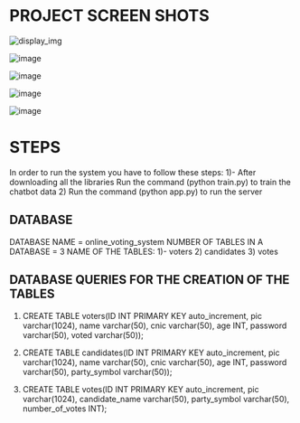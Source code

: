 # PROJECT SCREEN SHOTS

![display_img](https://user-images.githubusercontent.com/101020879/213549690-b88d9cc4-0b45-45ad-8f4e-0d994eb54119.png)

![image](https://user-images.githubusercontent.com/101020879/213549755-09df36c4-5bfa-44ea-b0f2-2fd27e29ae34.png)

![image](https://user-images.githubusercontent.com/101020879/213549799-b9809847-9a86-4d2e-a86b-296d968155d5.png)

![image](https://user-images.githubusercontent.com/101020879/213550252-3d46f238-17b4-4464-a44e-7e309901dd48.png)

![image](https://user-images.githubusercontent.com/101020879/213550487-12a85107-da5f-43aa-b790-7ce954d01086.png)

# STEPS

In order to run the system you have to follow these steps:
1)- After downloading all the libraries Run the command (python train.py) to train the chatbot data
2) Run the command (python app.py) to run the server

## DATABASE

DATABASE NAME = online_voting_system
NUMBER OF TABLES IN A DATABASE = 3
NAME OF THE TABLES:
1)- voters
2) candidates
3) votes

## DATABASE QUERIES FOR THE CREATION OF THE TABLES

1) CREATE TABLE voters(ID INT PRIMARY KEY auto_increment, pic varchar(1024), name varchar(50), cnic varchar(50), age INT, password varchar(50), voted varchar(50));

2) CREATE TABLE candidates(ID INT PRIMARY KEY auto_increment, pic varchar(1024), name varchar(50), cnic varchar(50), age INT, password varchar(50), party_symbol varchar(50));

3) CREATE TABLE votes(ID INT PRIMARY KEY auto_increment, pic varchar(1024), candidate_name varchar(50), party_symbol varchar(50), number_of_votes INT);
